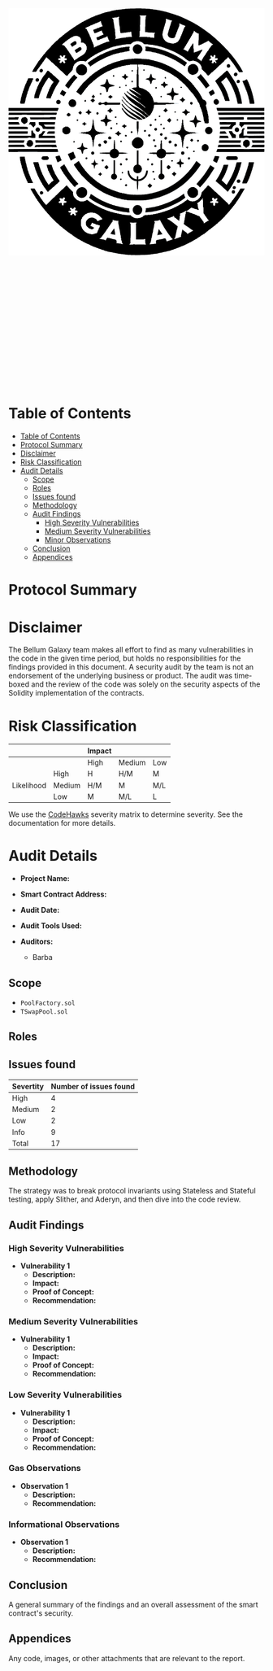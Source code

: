 <div align="center">

![Bellum Galaxy](./logo.png)

</div>

</br>
</br>
</br>
</br>
</br>
</br>
</br>
</br>
</br>
</br>
</br>
</br>
</br>
</br>

# Table of Contents

- [Table of Contents](#table-of-contents)
- [Protocol Summary](#protocol-summary)
- [Disclaimer](#disclaimer)
- [Risk Classification](#risk-classification)
- [Audit Details](#audit-details)
  - [Scope](#scope)
  - [Roles](#roles)
  - [Issues found](#issues-found)
  - [Methodology](#methodology)
  - [Audit Findings](#audit-findings)
    - [High Severity Vulnerabilities](#high-severity-vulnerabilities)
    - [Medium Severity Vulnerabilities](#medium-severity-vulnerabilities)
    - [Minor Observations](#minor-observations)
  - [Conclusion](#conclusion)
  - [Appendices](#appendices)

# Protocol Summary

# Disclaimer
The Bellum Galaxy team makes all effort to find as many vulnerabilities in the code in the given time period, but holds no responsibilities for the findings provided in this document. A security audit by the team is not an endorsement of the underlying business or product. The audit was time-boxed and the review of the code was solely on the security aspects of the Solidity implementation of the contracts.

# Risk Classification

|            |        | Impact |        |     |
| ---------- | ------ | ------ | ------ | --- |
|            |        | High   | Medium | Low |
|            | High   | H      | H/M    | M   |
| Likelihood | Medium | H/M    | M      | M/L |
|            | Low    | M      | M/L    | L   |

We use the [CodeHawks](https://docs.codehawks.com/hawks-auditors/how-to-evaluate-a-finding-severity) severity matrix to determine severity. See the documentation for more details.

# Audit Details

- **Project Name:**

- **Smart Contract Address:**

- **Audit Date:**

- **Audit Tools Used:**

- **Auditors:**
  - Barba

## Scope
- `PoolFactory.sol`
- `TSwapPool.sol`

## Roles

## Issues found

| Severtity | Number of issues found |
| --------- | ---------------------- |
| High      | 4                      |
| Medium    | 2                      |
| Low       | 2                      |
| Info      | 9                      |
| Total     | 17                     |

## Methodology

The strategy was to break protocol invariants using Stateless and Stateful testing, apply Slither, and Aderyn, and then dive into the code review.

## Audit Findings

### High Severity Vulnerabilities

- **Vulnerability 1**
  - **Description:**
  - **Impact:**
  - **Proof of Concept:**
  - **Recommendation:**

### Medium Severity Vulnerabilities

- **Vulnerability 1**
  - **Description:**
  - **Impact:**
  - **Proof of Concept:**
  - **Recommendation:**

### Low Severity Vulnerabilities

- **Vulnerability 1**
  - **Description:**
  - **Impact:**
  - **Proof of Concept:**
  - **Recommendation:**

### Gas Observations

- **Observation 1**
  - **Description:**
  - **Recommendation:**

### Informational Observations

- **Observation 1**
  - **Description:**
  - **Recommendation:**

## Conclusion

A general summary of the findings and an overall assessment of the smart contract's security.

## Appendices

Any code, images, or other attachments that are relevant to the report.
